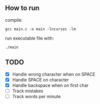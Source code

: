 ## How to run 

compile:

`gcc main.c -o main -lncurses -lm`

run executable file with:

`./main`

## TODO

- [x] Handle wrong character when on SPACE
- [x] Handle SPACE on character
- [x] Handle backspace when on first char
- [ ] Track mistakes
- [ ] Track words per minute